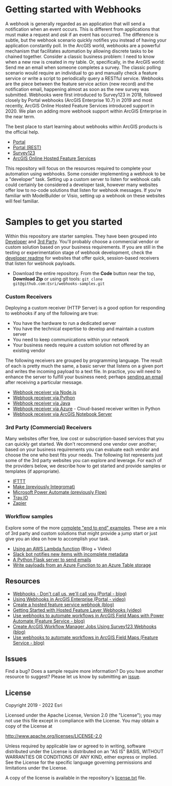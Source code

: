# Getting started with Webhooks
A webhook is generally regarded as an application that will send a notification when an event occurs. This is different from applications that must make a request and *ask* if an event has occurred. The difference is subtle, but the webhook scenario quickly notifies you instead of having your application constantly poll. In the ArcGIS world, webhooks are a powerful mechanism that facilitates automation by allowing discrete tasks to be chained together. Consider a classic business problem: I need to know when a new row is created in my table. Or, specifically, in the ArcGIS world: Send me an email when someone completes a survey. The classic polling scenario would require an individual to go and manually check a feature service or write a script to periodically query a RESTful service. Webhooks are the piece between the feature service action (new record) and the notification email, happening almost as soon as the new survey was submitted.
Webhooks were first introduced to Survey123 in 2018, followed closely by Portal webhooks (ArcGIS Enterprise 10.7) in 2019 and most recently, ArcGIS Online Hosted Feature Services introduced support in 2020. We plan on adding more webhook support within ArcGIS Enterprise in the near term.

The best place to start learning about webhooks within ArcGIS products is the official help.
* [Portal](https://enterprise.arcgis.com/en/portal/latest/administer/windows/create-and-manage-webhooks.htm)
* [Portal (REST)](https://developers.arcgis.com/rest/users-groups-and-items/create-webhooks.htm)
* [Survey123](https://doc.arcgis.com/en/survey123/browser/create-surveys/webhooks.htm)
* [ArcGIS Online Hosted Feature Services](https://developers.arcgis.com/rest/services-reference/online/web-hooks-feature-service-.htm)

This repository will focus on the resources required to complete your automation using webhooks. Some consider implementing a webhook to be a "developer" task. Setting up a custom server to listen for webhook calls could  certainly be considered a developer task, however many websites offer low to no-code solutions that listen for webhook messages. If you're familiar with ModelBuilder or Visio, setting up a webhook on these websites will feel familiar. 

# Samples to get you started
Within this repository are starter samples. They have been grouped into [Developer](/Developer) and [3rd Party](/3rdParty). You'll probably choose a commercial vendor or custom solution based on your business requirements. If you are still in the testing or experimentation stage of webhook development, check the [developer readme](/Developer/README.md) for websites that offer quick, session-based receivers that listen for webhook payloads.

- Download the entire repository. From the **Code** button near the top, **Download Zip** or using git tools: `git clone git@github.com:Esri/webhooks-samples.git`


### Custom Receivers
Deploying a custom receiver (HTTP Server) is a good option for responding to webhooks if any of the following are true:
* You have the hardware to run a dedicated server
* You have the technical expertise to develop and maintain a custom server
* You need to keep communications within your network
* Your business needs require a custom solution not offered by an existing vendor

The following receivers are grouped by programming language. The result of each is pretty much the same, a basic server that listens on a given port and writes the incoming payload to a text file. In practice, you will need to enhance the server to fulfill your business need; perhaps [sending an email](/sample-workflows/python-email) after receiving a particular message.
* [Webhook receiver via Node.js](/javascript/node.js)
* [Webhook receiver via Python](/Developer/python/flask) 
* [Webhook receiver via Java](/Developer/java)
* [Webhook receiver via Azure](/Developer/azure/function.python) - Cloud-based receiver written in Python
* [Webhook receiver via ArcGIS Notebook Server](/Developer/notebookserver)

### 3rd Party (Commercial) Receivers
Many websites offer free, low cost or subscription-based services that you can quickly get started. We don't recommend one vendor over another; based on your business requirements you can evaluate each vendor and choose the one who best fits your needs. The following list represents just some of the 3rd party websites you can explore and leverage. For each of the providers below, we describe how to get started and provide samples or templates (if appropriate).
* [IFTTT](/3rdParty/IFTTT)
* [Make (previously Integromat)](/3rdParty/Make) 
* [Microsoft Power Automate (previously Flow)](/3rdParty/PowerAutomate)
* [Tray.IO](/3rdParty/Tray.IO)
* [Zapier](/3rdParty/Zapier)


### Workflow samples
Explore some of the more [complete "end to end" examples](/sample-workflows). These are a mix of 3rd party and custom solutions that might provide a jump start or just give you an idea on how to accomplish your task.
* [Using an AWS Lambda function](https://www.esri.com/arcgis-blog/products/arcgis-enterprise/administration/webhooks-dev-summit-2019/) (Blog + Video)
* [Slack bot notifies new items with incomplete metadata](/sample-workflows/slack)
* [A Python Flask server to send emails](/sample-workflows/python-email)
* [Write payloads from an Azure Function to an Azure Table storage](/sample-workflows/azure-write-table)
 
## Resources

* [Webhooks - Don't call us, we'll call you (Portal - blog)](https://www.esri.com/arcgis-blog/products/arcgis-enterprise/administration/webhooks-dont-call-us-well-call-you/)
* [Using Webhooks in ArcGIS Enterprise (Portal - video)](https://www.esri.com/videos/watch?videoid=aX4VhaonTFg&title=using-webhooks-in-arcgis-enterprise)
* [Create a hosted feature service webhook (blog)](https://www.esri.com/arcgis-blog/products/arcgis-online/sharing-collaboration/how-to-create-a-hosted-feature-service-webhook/)
* [Getting Started with Hosted Feature Layer Webhooks (video)](https://www.esri.com/videos/watch?videoid=D9PMC2yGJbA&title=getting-started-with-hosted-feature-layer-webhooks)
* [Use webhooks to automate workflows in ArcGIS Field Maps with Power Automate (Feature Service - blog)](https://www.esri.com/arcgis-blog/products/field-maps/field-mobility/use-webhooks-to-automate-workflows-in-arcgis-field-maps-with-power-automate/)
* [Create ArcGIS Workflow Manager Jobs Using Survey123 Webhooks (blog)](https://www.esri.com/arcgis-blog/products/workflow-manager/field-mobility/create-arcgis-workflow-manager-jobs-using-survey123-webhooks/)
* [Use webhooks to automate workflows in ArcGIS Field Maps (Feature Service - blog)](https://www.esri.com/arcgis-blog/products/field-maps/field-mobility/use-webhooks-to-automate-workflows-in-arcgis-field-maps/)


## Issues

Find a bug? Does a sample require more information? Do you have another resource to suggest? Please let us know by submitting an [issue](https://github.com/Esri/webhooks-samples/issues).

## License
Copyright 2019 - 2022 Esri

Licensed under the Apache License, Version 2.0 (the "License");
you may not use this file except in compliance with the License.
You may obtain a copy of the License at

   http://www.apache.org/licenses/LICENSE-2.0

Unless required by applicable law or agreed to in writing, software
distributed under the License is distributed on an "AS IS" BASIS,
WITHOUT WARRANTIES OR CONDITIONS OF ANY KIND, either express or implied.
See the License for the specific language governing permissions and
limitations under the License.

A copy of the license is available in the repository's [license.txt]( /LICENSE) file.
